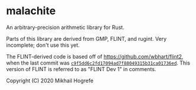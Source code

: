 # malachite
An arbitrary-precision arithmetic library for Rust.

Parts of this library are derived from GMP, FLINT, and rugint. Very incomplete; don't use this yet.

The FLINT-derived code is based off of https://github.com/wbhart/flint2, when the last commit was
[`c9f5dd6c2fd17094ad7f88049315b31ca01736ed`](https://github.com/wbhart/flint2/commit/c9f5dd6c2fd17094ad7f88049315b31ca01736ed).
This version of FLINT is referred to as "FLINT Dev 1" in comments.

Copyright (C) 2020 Mikhail Hogrefe
